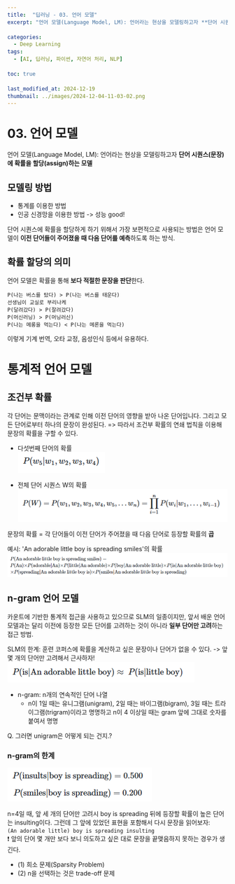 ```yaml
---
title:  "딥러닝 - 03. 언어 모델"
excerpt: "언어 모델(Language Model, LM): 언어라는 현상을 모델링하고자 **단어 시퀀스(문장)에 확률을 할당(assign)하는 모델**"

categories:
  - Deep Learning
tags:
  - [AI, 딥러닝, 파이썬, 자연어 처리, NLP]

toc: true

last_modified_at: 2024-12-19
thumbnail: ../images/2024-12-04-11-03-02.png
---
```


# 03. 언어 모델
언어 모델(Language Model, LM): 언어라는 현상을 모델링하고자 **단어 시퀀스(문장)에 확률을 할당(assign)하는 모델**

## 모델링 방법
- 통계를 이용한 방법
- 인공 신경망을 이용한 방법 -> 성능 good!

단어 시퀀스에 확률을 할당하게 하기 위해서 가장 보편적으로 사용되는 방법은 언어 모델이 **이전 단어들이 주어졌을 때 다음 단어를 예측**하도록 하는 방식.

## 확률 할당의 의미
언어 모델은 확률을 통해 **보다 적절한 문장을 판단**한다.
```
P(나는 버스를 탔다) > P(나는 버스를 태운다)
선생님이 교실로 부리나케  
P(달려갔다) > P(잘려갔다)
P(머신러닝) > P(머닝러신)
P(나는 메롱을 먹는다) < P(나는 메론을 먹는다)
```
이렇게 기계 번역, 오타 교정, 음성인식 등에서 유용하다.

# 통계적 언어 모델

## 조건부 확률
각 단어는 문맥이라는 관계로 인해 이전 단어의 영향을 받아 나온 단어입니다. 그리고 모든 단어로부터 하나의 문장이 완성된다. 
=> 따라서 조건부 확률의 연쇄 법칙을 이용해 문장의 확률을 구할 수 있다.

- 다섯번째 단어의 확률    
![](/images/../images/2024-12-19-19-14-20.png)

- 전체 단어 시퀀스 W의 확률   
![](/images/../images/2024-12-19-19-15-04.png)

문장의 확률 = 각 단어들이 이전 단어가 주어졌을 때 다음 단어로 등장할 확률의 **곱**

예시:  'An adorable little boy is spreading smiles'의 확률    
![](/images/../images/2024-12-19-19-17-07.png)

## n-gram 언어 모델
카운트에 기반한 통계적 접근을 사용하고 있으므로 SLM의 일종이지만, 앞서 배운 언어 모델과는 달리 이전에 등장한 모든 단어를 고려하는 것이 아니라 **일부 단어만 고려**하는 접근 방법.

SLM의 한계: 훈련 코퍼스에 확률을 계산하고 싶은 문장이나 단어가 없을 수 있다.
-> 앞 몇 개의 단어만 고려해서 근사하자!         
![](/images/../images/2024-12-19-19-19-54.png)

- n-gram: n개의 연속적인 단어 나열
    - n이 1일 때는 유니그램(unigram), 2일 때는 바이그램(bigram), 3일 때는 트라이그램(trigram)이라고 명명하고 n이 4 이상일 때는 gram 앞에 그대로 숫자를 붙여서 명명

Q. 그러면 unigram은 어떻게 되는 건지.?

### n-gram의 한계
![](/images/../images/2024-12-19-19-24-31.png)

n=4일 때, 앞 세 개의 단어만 고려시 boy is spreading 뒤에 등장할 확률이 높은 단어는 insulting이다. 그런데 그 앞에 있었던 표현을 포함해서 다시 문장을 읽어보자:   
```(An adorable little) boy is spreading insulting   ```   
❗ 앞의 단어 몇 개만 보다 보니 의도하고 싶은 대로 문장을 끝맺음하지 못하는 경우가 생긴다.
- (1) 희소 문제(Sparsity Problem)
- (2) n을 선택하는 것은 trade-off 문제